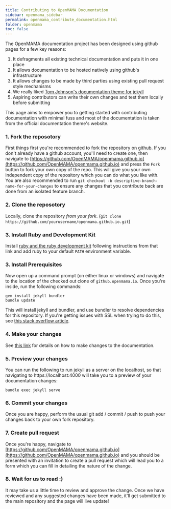 ```yaml
---
title: Contributing to OpenMAMA Documentation
sidebar: openmama_sidebar
permalink: openmama_contribute_documentation.html
folder: openmama
toc: false
---
```


The OpenMAMA documentation project has been designed using github pages for a few key reasons:

1. It defragments all existing technical documentation and puts it in one place
2. It allows documentation to be hosted natively using github's infrastructure
3. It allows changes to be made by third parties using existing pull request style mechanisms
4. We really liked [Tom Johnson's documentation theme for jekyll](http://idratherbewriting.com/documentation-theme-jekyll/)
5. Aspiring contributors can write their own changes and test them locally before submitting

This page aims to empower you to getting started with contributing documentation with minimal fuss and most of
the documentation is taken from the official documentation theme's website.

### 1. Fork the reposotory

First things first you're recommended to fork the repository on github. If you don't already have a github
account, you'll need to create one, then navigate to [https://github.com/OpenMAMA/openmama.github.io](https://github.com/OpenMAMA/openmama.github.io)
and press the `Fork` button to fork your own copy of the repo. This will give you your own independent copy of the repository which you
can do what you like with. You are also recommended to run `git checkout -b descriptive-branch-name-for-your-changes` to ensure any
changes that you contribute back are done from an isolated feature branch.

### 2. Clone the reposotory

Locally, clone the repository *from your fork*. (`git clone https://github.com/yourusername/openmama.github.io.git`)

### 3. Install Ruby and Development Kit

Install [ruby and the ruby development kit](http://rubyinstaller.org/downloads/) following instructions from that link and add ruby to
your default `PATH` environment variable.

### 3. Install Prerequisites

Now open up a command prompt (on either linux or windows) and navigate to the location of the checked out clone of `github.openmama.io`.
Once you're inside, run the following commands:

```
gem install jekyll bundler
bundle update
```
This will install jekyll and bundler, and use bundler to resolve dependencies for this repository.
If you're getting issues with SSL when trying to do this, see [this stack overflow article](http://stackoverflow.com/questions/20399531/how-to-tell-gem-command-not-to-use-ssl).

### 4. Make your changes

See [this link](https://github.com/tomjohnson1492/documentation-theme-jekyll) for details on how to make changes to the documentation.

### 5. Preview your changes

You can run the following to run jekyll as a server on the localhost, so that navigating to https://localhost:4000 will take you to a preview of
your documentation changes:

```
bundle exec jekyll serve
```

### 6. Commit your changes

Once you are happy, perform the usual git add / commit / push to push your changes back to your own fork repository.

### 7. Create pull request

Once you're happy, navigate to [https://github.com/OpenMAMA/openmama.github.io](https://github.com/OpenMAMA/openmama.github.io)
and you should be presented with an invitation to create a pull request which will lead you to a form which you can fill in
detailing the nature of the change.

### 8. Wait for us to read :)

It may take us a little time to review and approve the change. Once we have reviewed and any suggested changes have been
made, it'll get submitted to the main repository and the page will live update!
